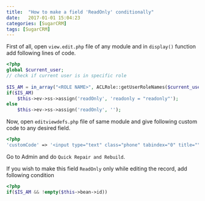 ```yaml
---
title:  "How to make a field 'ReadOnly' conditionally"
date:   2017-01-01 15:04:23
categories: [SugarCRM]
tags: [SugarCRM]
---
```


First of all, open `view.edit.php` file of any module and in `display()` function add following lines of code.

```php
<?php
global $current_user;
// check if current user is in specific role
	
$IS_AM = in_array("<ROLE NAME>", ACLRole::getUserRoleNames($current_user->id));
if($IS_AM)
	$this->ev->ss->assign('readOnly', 'readonly = "readonly"');
else
	$this->ev->ss->assign('readOnly', '');
```

Now, open `editviewdefs.php` file of same module and give following custom code to any desired field.

```php
<?php
'customCode' => '<input type="text" class="phone" tabindex="0" title="" value="{$fields.<FIELD_NAME>.value}" maxlength="100" size="30" id="<FIELD_ID>" name="<FIELD_NAME>" {$readOnly}>',
```

Go to Admin and do `Quick Repair and Rebuild`.

If you wish to make this field `ReadOnly` only while editing the record, add following condition 

```php
<?php
if($IS_AM && !empty($this->bean->id))
```

[jekyll]:      http://jekyllrb.com
[jekyll-gh]:   https://github.com/jekyll/jekyll
[jekyll-help]: https://github.com/jekyll/jekyll-help
